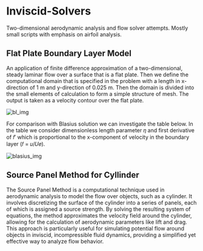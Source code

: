 # Inviscid-Solvers
Two-dimensional aerodynamic analysis and flow solver attempts. Mostly small scripts with emphasis on airfoil analysis.

## Flat Plate Boundary Layer Model
An application of finite difference approximation of a two-dimensional, steady laminar flow over a surface that is a flat plate. Then we define the computational domain that is specified in the problem with a length in x-direction of 1 m and y-direction of 0.025 m. Then the domain is divided into the small elements of calculation to form a simple structure of mesh. The output is taken as a velocity contour over the flat plate.

![bl_img](https://github.com/user-attachments/assets/c4eccacf-5dd1-4790-aa2f-a051838dd68f)

For comparison with Blasius solution we can investigate the table below. In the table we consider dimensionless length parameter 𝜂 and first derivative of 𝑓′ which is proportional to the x-component of velocity in the boundary layer (𝑓 = 𝑢/𝑈𝑒).

![blasius_img](https://github.com/user-attachments/assets/d9abfc7c-d52d-41d7-aec6-674841b4f83d)


## Source Panel Method for Cyllinder
The Source Panel Method is a computational technique used in aerodynamic analysis to model the flow over objects, such as a cylinder. It involves discretizing the surface of the cylinder into a series of panels, each of which is assigned a source strength. By solving the resulting system of equations, the method approximates the velocity field around the cylinder, allowing for the calculation of aerodynamic parameters like lift and drag. This approach is particularly useful for simulating potential flow around objects in inviscid, incompressible fluid dynamics, providing a simplified yet effective way to analyze flow behavior.
